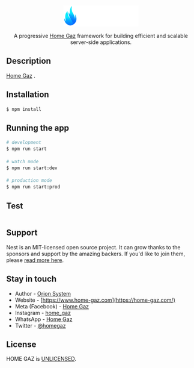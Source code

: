 <p align="center">
  <a href="http://home-gaz.com/" target="blank"><img src="public/assets/img/home-gaz2b.png" width="200" alt="Nest Logo" /></a>
</p>

[circleci-image]: https://img.shields.io/circleci/build/github/nestjs/nest/master?token=abc123def456
[circleci-url]: https://circleci.com/gh/nestjs/nest

  <p align="center">A progressive <a href="http://nodejs.org" target="_blank">Home Gaz</a> framework for building efficient and scalable server-side applications.
  </p>
    

## Description

[Home Gaz](https://www.home-gaz.com) .

## Installation

```bash
$ npm install
```

## Running the app

```bash
# development
$ npm run start

# watch mode
$ npm run start:dev

# production mode
$ npm run start:prod
```

## Test

```bash
```

## Support

Nest is an MIT-licensed open source project. It can grow thanks to the sponsors and support by the amazing backers. If you'd like to join them, please [read more here](https://docs.nestjs.com/support).

## Stay in touch

- Author - [Orion System](https://orion.cm)
- Website - [https://www.home-gaz.com](https://home-gaz.com/)
- Meta (Facebook) - [Home Gaz](https://www.facebook.com/profile.php?id=100093544818937&mibextid=ZbWKwL)
- Instagram - [home_gaz](https://instagram.com/home_gaz?utm_source=qr&igshid=ZDc4ODBmNjlmNQ%3D%3D)
- WhatsApp - [Home Gaz](https://wa.link/glhica)
- Twitter - [@homegaz](https://twitter.com/homegaz)

## License

HOME GAZ is [UNLICENSED](LICENSE).
